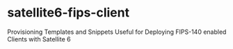 # satellite6-fips-client
Provisioning Templates and Snippets Useful for Deploying FIPS-140 enabled Clients with Satellite 6
